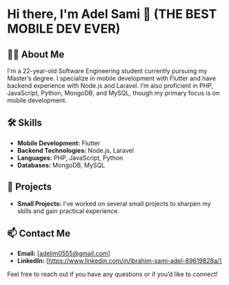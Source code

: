 # Hi there, I'm Adel Sami 👋 (THE BEST MOBILE DEV EVER)

## 👨‍💻 About Me
I'm a 22-year-old Software Engineering student currently pursuing my Master’s degree. I specialize in mobile development with Flutter and have backend experience with Node.js and Laravel. I’m also proficient in PHP, JavaScript, Python, MongoDB, and MySQL, though my primary focus is on mobile development.

## 🛠️ Skills
- **Mobile Development:** Flutter
- **Backend Technologies:** Node.js, Laravel
- **Languages:** PHP, JavaScript, Python
- **Databases:** MongoDB, MySQL

## 🌟 Projects
- **Small Projects:** I’ve worked on several small projects to sharpen my skills and gain practical experience.

## 📫 Contact Me
- **Email:** [adelim0555@gmail.com]
- **LinkedIn:** [https://www.linkedin.com/in/ibrahim-sami-adel-89619828a/]

Feel free to reach out if you have any questions or if you’d like to connect!
